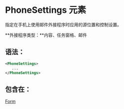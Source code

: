 
# PhoneSettings 元素
指定在手机上使用邮件外接程序时应用的源位置和控制设置。

 **外接程序类型：**内容、任务窗格、邮件


## 语法：


```XML
<PhoneSettings>
   ...
</PhoneSettings>
```


## 包含在：

[Form](../../reference/manifest/form.md)

